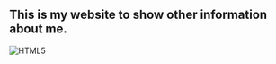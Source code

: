 

## This is my website to show other information about me.

 ![HTML5](https://img.shields.io/badge/HTML5-E34F26?style=for-the-badge&logo=html5&logoColor=white)
